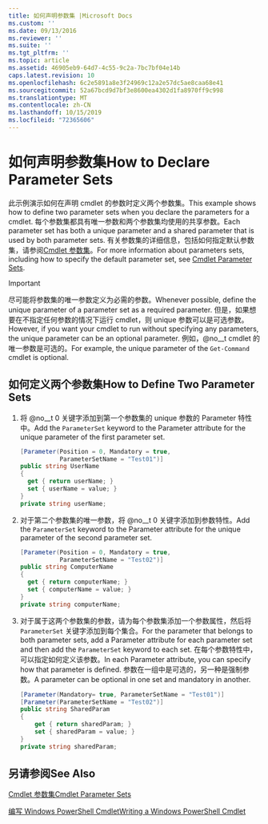 ```yaml
---
title: 如何声明参数集 |Microsoft Docs
ms.custom: ''
ms.date: 09/13/2016
ms.reviewer: ''
ms.suite: ''
ms.tgt_pltfrm: ''
ms.topic: article
ms.assetid: 46905eb9-64d7-4c55-9c2a-7bc7bf04e14b
caps.latest.revision: 10
ms.openlocfilehash: 6c2e5891a8e3f24969c12a2e57dc5ae8caa68e41
ms.sourcegitcommit: 52a67bcd9d7bf3e8600ea4302d1fa8970ff9c998
ms.translationtype: MT
ms.contentlocale: zh-CN
ms.lasthandoff: 10/15/2019
ms.locfileid: "72365606"
---
```

# <a name="how-to-declare-parameter-sets"></a><span data-ttu-id="2e5d3-102">如何声明参数集</span><span class="sxs-lookup"><span data-stu-id="2e5d3-102">How to Declare Parameter Sets</span></span>

<span data-ttu-id="2e5d3-103">此示例演示如何在声明 cmdlet 的参数时定义两个参数集。</span><span class="sxs-lookup"><span data-stu-id="2e5d3-103">This example shows how to define two parameter sets when you declare the parameters for a cmdlet.</span></span> <span data-ttu-id="2e5d3-104">每个参数集都具有唯一参数和两个参数集均使用的共享参数。</span><span class="sxs-lookup"><span data-stu-id="2e5d3-104">Each parameter set has both a unique parameter and a shared parameter that is used by both parameter sets.</span></span> <span data-ttu-id="2e5d3-105">有关参数集的详细信息，包括如何指定默认参数集，请参阅[Cmdlet 参数集](./cmdlet-parameter-sets.md)。</span><span class="sxs-lookup"><span data-stu-id="2e5d3-105">For more information about parameters sets, including how to specify the default parameter set, see [Cmdlet Parameter Sets](./cmdlet-parameter-sets.md).</span></span>

> [!IMPORTANT]
> <span data-ttu-id="2e5d3-106">尽可能将参数集的唯一参数定义为必需的参数。</span><span class="sxs-lookup"><span data-stu-id="2e5d3-106">Whenever possible, define the unique parameter of a parameter set as a required parameter.</span></span> <span data-ttu-id="2e5d3-107">但是，如果想要在不指定任何参数的情况下运行 cmdlet，则 unique 参数可以是可选参数。</span><span class="sxs-lookup"><span data-stu-id="2e5d3-107">However, if you want your cmdlet to run without specifying any parameters, the unique parameter can be an optional parameter.</span></span> <span data-ttu-id="2e5d3-108">例如，@no__t cmdlet 的唯一参数是可选的。</span><span class="sxs-lookup"><span data-stu-id="2e5d3-108">For example, the unique parameter of the `Get-Command` cmdlet is optional.</span></span>

## <a name="how-to-define-two-parameter-sets"></a><span data-ttu-id="2e5d3-109">如何定义两个参数集</span><span class="sxs-lookup"><span data-stu-id="2e5d3-109">How to Define Two Parameter Sets</span></span>

1. <span data-ttu-id="2e5d3-110">将 @no__t 0 关键字添加到第一个参数集的 unique 参数的 Parameter 特性中。</span><span class="sxs-lookup"><span data-stu-id="2e5d3-110">Add the `ParameterSet` keyword to the Parameter attribute for the unique parameter of the first parameter set.</span></span>

   ```csharp
   [Parameter(Position = 0, Mandatory = true,
              ParameterSetName = "Test01")]
   public string UserName
   {
     get { return userName; }
     set { userName = value; }
   }
   private string userName;
   ```

2. <span data-ttu-id="2e5d3-111">对于第二个参数集的唯一参数，将 @no__t 0 关键字添加到参数特性。</span><span class="sxs-lookup"><span data-stu-id="2e5d3-111">Add the `ParameterSet` keyword to the Parameter attribute for the unique parameter of the second parameter set.</span></span>

   ```csharp
   [Parameter(Position = 0, Mandatory = true,
              ParameterSetName = "Test02")]
   public string ComputerName
   {
     get { return computerName; }
     set { computerName = value; }
   }
   private string computerName;
   ```

3. <span data-ttu-id="2e5d3-112">对于属于这两个参数集的参数，请为每个参数集添加一个参数属性，然后将 `ParameterSet` 关键字添加到每个集合。</span><span class="sxs-lookup"><span data-stu-id="2e5d3-112">For the parameter that belongs to both parameter sets, add a Parameter attribute for each parameter set and then add the `ParameterSet` keyword to each set.</span></span> <span data-ttu-id="2e5d3-113">在每个参数特性中，可以指定如何定义该参数。</span><span class="sxs-lookup"><span data-stu-id="2e5d3-113">In each Parameter attribute, you can specify how that parameter is defined.</span></span> <span data-ttu-id="2e5d3-114">参数在一组中是可选的，另一种是强制参数。</span><span class="sxs-lookup"><span data-stu-id="2e5d3-114">A parameter can be optional in one set and mandatory in another.</span></span>

   ```csharp
   [Parameter(Mandatory= true, ParameterSetName = "Test01")]
   [Parameter(ParameterSetName = "Test02")]
   public string SharedParam
   {
       get { return sharedParam; }
       set { sharedParam = value; }
   }
   private string sharedParam;
   ```

## <a name="see-also"></a><span data-ttu-id="2e5d3-115">另请参阅</span><span class="sxs-lookup"><span data-stu-id="2e5d3-115">See Also</span></span>

[<span data-ttu-id="2e5d3-116">Cmdlet 参数集</span><span class="sxs-lookup"><span data-stu-id="2e5d3-116">Cmdlet Parameter Sets</span></span>](./cmdlet-parameter-sets.md)

[<span data-ttu-id="2e5d3-117">编写 Windows PowerShell Cmdlet</span><span class="sxs-lookup"><span data-stu-id="2e5d3-117">Writing a Windows PowerShell Cmdlet</span></span>](./writing-a-windows-powershell-cmdlet.md)
